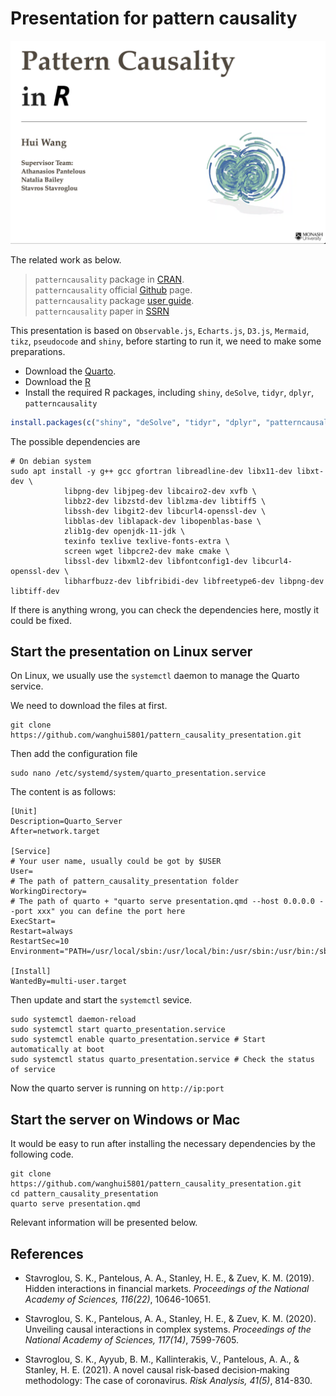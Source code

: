# Presentation for pattern causality

![](images/cover.png)

The related work as below.

>   `patterncausality` package in [CRAN](https://CRAN.R-project.org/package=patterncausality).  
`patterncausality` official [Github](https://github.com/skstavroglou/pattern_causality) page.  
`patterncausality` package [user guide](https://www.stavroglou.com/pattern_causality/articles/patterncausality.html).  
`patterncausality` paper in [SSRN](https://papers.ssrn.com/sol3/papers.cfm?abstract_id=4966221)

This presentation is based on `Observable.js`, `Echarts.js`, `D3.js`, `Mermaid`, `tikz`, `pseudocode` and `shiny`, before starting to run it, we need to make some preparations.

- Download the [Quarto](https://quarto.org/).
- Download the [R](https://www.r-project.org/)
- Install the required R packages, including `shiny`, `deSolve`, `tidyr`, `dplyr`, `patterncausality`

```R
install.packages(c("shiny", "deSolve", "tidyr", "dplyr", "patterncausality"))
```

The possible dependencies are

```shell
# On debian system
sudo apt install -y g++ gcc gfortran libreadline-dev libx11-dev libxt-dev \
            libpng-dev libjpeg-dev libcairo2-dev xvfb \
            libbz2-dev libzstd-dev liblzma-dev libtiff5 \
            libssh-dev libgit2-dev libcurl4-openssl-dev \
            libblas-dev liblapack-dev libopenblas-base \
            zlib1g-dev openjdk-11-jdk \
            texinfo texlive texlive-fonts-extra \
            screen wget libpcre2-dev make cmake \
            libssl-dev libxml2-dev libfontconfig1-dev libcurl4-openssl-dev \
            libharfbuzz-dev libfribidi-dev libfreetype6-dev libpng-dev libtiff-dev
```

If there is anything wrong, you can check the dependencies here, mostly it could be fixed.

## Start the presentation on Linux server

On Linux, we usually use the `systemctl` daemon to manage the Quarto service.

We need to download the files at first.

```shell
git clone https://github.com/wanghui5801/pattern_causality_presentation.git
```

Then add the configuration file

```shell
sudo nano /etc/systemd/system/quarto_presentation.service
```

The content is as follows:

```shell
[Unit]
Description=Quarto_Server
After=network.target

[Service]
# Your user name, usually could be got by $USER
User=
# The path of pattern_causality_presentation folder
WorkingDirectory=
# The path of quarto + "quarto serve presentation.qmd --host 0.0.0.0 --port xxx" you can define the port here
ExecStart=
Restart=always
RestartSec=10
Environment="PATH=/usr/local/sbin:/usr/local/bin:/usr/sbin:/usr/bin:/sbin:/bin"

[Install]
WantedBy=multi-user.target
```

Then update and start the `systemctl` sevice.

```shell
sudo systemctl daemon-reload
sudo systemctl start quarto_presentation.service
sudo systemctl enable quarto_presentation.service # Start automatically at boot
sudo systemctl status quarto_presentation.service # Check the status of service
```

Now the quarto server is running on `http://ip:port`

## Start the server on Windows or Mac

It would be easy to run after installing the necessary dependencies by the following code.

```shell
git clone https://github.com/wanghui5801/pattern_causality_presentation.git
cd pattern_causality_presentation
quarto serve presentation.qmd
```

Relevant information will be presented below.

## References

- Stavroglou, S. K., Pantelous, A. A., Stanley, H. E., & Zuev, K. M.
  (2019). Hidden interactions in financial markets. *Proceedings of the
  National Academy of Sciences, 116(22)*, 10646-10651.

- Stavroglou, S. K., Pantelous, A. A., Stanley, H. E., & Zuev, K. M.
  (2020). Unveiling causal interactions in complex systems. *Proceedings
  of the National Academy of Sciences, 117(14)*, 7599-7605.

- Stavroglou, S. K., Ayyub, B. M., Kallinterakis, V., Pantelous, A. A.,
  & Stanley, H. E. (2021). A novel causal risk‐based decision‐making
  methodology: The case of coronavirus. *Risk Analysis, 41(5)*, 814-830.
